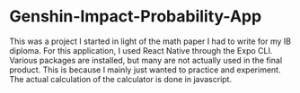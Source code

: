 # Genshin-Impact-Probability-App

This was a project I started in light of the math paper I had to write for my IB diploma. For this application, I used React Native through the Expo CLI. 
Various packages are installed, but many are not actually used in the final product. This is because I mainly just wanted to practice and experiment. The actual calculation of
the calculator is done in javascript.
